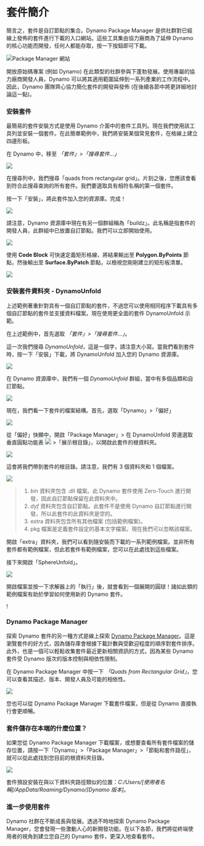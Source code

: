 # 套件簡介

簡言之，套件是自訂節點的集合。Dynamo Package Manager 是供社群對已經線上發佈的套件進行下載的入口網站。這些工具集由協力廠商為了延伸 Dynamo 的核心功能而開發，任何人都能存取，按一下按鈕即可下載。

![Package Manager 網站](../images/6-2/1/dpm.jpg)

開放原始碼專案 (例如 Dynamo) 在此類型的社群參與下蓬勃發展。使用專屬的協力廠商開發人員，Dynamo 可以將其適用範圍延伸到一系列產業的工作流程中。因此，Dynamo 團隊齊心協力簡化套件的開發與發佈 (在後續各節中將更詳細地討論這一點)。

### 安裝套件

最簡易的套件安裝方式是使用 Dynamo 介面中的套件工具列。現在我們使用該工具列並安裝一個套件。在此簡單範例中，我們將安裝某個常見套件，在格線上建立四邊形板。

在 Dynamo 中，移至 _「套件」>「搜尋套件...」_

![](../images/6-2/1/packageintroduction-installingapackage01.jpg)

在搜尋列中，我們搜尋「quads from rectangular grid」。片刻之後，您應該會看到符合此搜尋查詢的所有套件。我們要選取具有相符名稱的第一個套件。

按一下「安裝」，將此套件加入您的資源庫。完成！

![](../images/6-2/1/packageintroduction-installingapackage02.jpg)

請注意，Dynamo 資源庫中現在有另一個群組稱為「buildz」。此名稱是指套件的開發人員，此群組中已放置自訂節點。我們可以立即開始使用。

![](../images/6-2/1/packageintroduction-installingapackage03.jpg)

使用 **Code Block** 可快速定義矩形格線，將結果輸出至 **Polygon.ByPoints** 節點，然後輸出至 **Surface.ByPatch** 節點，以檢視您剛剛建立的矩形板清單。

![](../images/6-2/1/packageintroduction-installingapackage04.jpg)

### 安裝套件資料夾 - DynamoUnfold

上述範例著重針對具有一個自訂節點的套件，不過您可以使用相同程序下載具有多個自訂節點的套件並支援資料檔案。現在使用更全面的套件 DynamoUnfold 示範。

在上述範例中，首先選取 _「套件」>「搜尋套件...」_。

這一次我們搜尋 _DynamoUnfold_，這是一個字，請注意大小寫。當我們看到套件時，按一下「安裝」下載，將 DynamoUnfold 加入您的 Dynamo 資源庫。

![](../images/6-2/1/packageintroduction-installingpackagefolder01.jpg)

在 Dynamo 資源庫中，我們有一個 _DynamoUnfold_ 群組，當中有多個品類和自訂節點。

![](../images/6-2/1/packageintroduction-installingpackagefolder02.jpg)

現在，我們看一下套件的檔案結構。首先，選取「Dynamo」>「偏好」

![](../images/6-2/1/packageintroduction-installingpackagefolder03.jpg)

從「偏好」快顯中，開啟「Package Manager」> 在 DynamoUnfold 旁邊選取垂直圓點功能表 ![](../images/6-2/1/packageintroduction-verticaldotsmenu.jpg) >「展示根目錄」，以開啟此套件的根資料夾。

![](../images/6-2/1/packageintroduction-installingpackagefolder04.jpg)

這會將我們帶到套件的根目錄。請注意，我們有 3 個資料夾和 1 個檔案。

![](../images/6-2/1/packageintroduction-installingpackagefolder05.jpg)

> 1. _bin_ 資料夾包含 .dll 檔案。此 Dynamo 套件使用 Zero-Touch 進行開發，因此自訂節點保留在此資料夾中。
> 2. _dyf_ 資料夾包含自訂節點。此套件不是使用 Dynamo 自訂節點進行開發，所以此套件的此資料夾是空的。
> 3. extra 資料夾包含所有其他檔案 (包括範例檔案)。
> 4. pkg 檔案是定義套件設定的基本文字檔案。現在我們可以忽略該檔案。

開啟「extra」資料夾，我們可以看到隨安裝而下載的一系列範例檔案。並非所有套件都有範例檔案，但此若套件有範例檔案，您可以在此處找到這些檔案。

接下來開啟「SphereUnfold」。

![](../images/6-2/1/rd2.jpg)

開啟檔案並按一下求解器上的「執行」後，就會看到一個展開的圓球！諸如此類的範例檔案有助於學習如何使用新的 Dynamo 套件。

\![](<../images/6-2/1/packageintroduction-installingpackagefolder07 (1) (2).jpg>)

### Dynamo Package Manager

探索 Dynamo 套件的另一種方式是線上探索 [Dynamo Package Manager](http://dynamopackages.com)。這是瀏覽套件的好方式，因為儲存庫會根據下載計數與受歡迎程度的順序對套件排序。此外，也是一個可以輕鬆收集套件最近更新相關資訊的方式，因為某些 Dynamo 套件受 Dynamo 版次的版本控制與相依性限制。

在 Dynamo Package Manager 中按一下 _「Quads from Rectangular Grid」_，您可以查看其描述、版本、開發人員及可能的相依性。

![](../images/6-2/1/dpm2.jpg)

您也可以從 Dynamo Package Manager 下載套件檔案，但是從 Dynamo 直接執行會更順暢。

### 套件儲存在本端的什麼位置？

如果您從 Dynamo Package Manager 下載檔案，或想要查看所有套件檔案的儲存位置，請按一下「Dynamo」>「Package Manager」>「節點和套件路徑」，就可以從此處找到您目前的根資料夾目錄。

![](../images/6-2/1/packageintroduction-installingpackagefolder08.jpg)

套件預設安裝在與以下資料夾路徑類似的位置：_C:/Users/[使用者名稱]/AppData/Roaming/Dynamo/[Dynamo 版本]_。

### 進一步使用套件

Dynamo 社群在不斷成長與發展。透過不時地探索 Dynamo Package Manager，您會發現一些激動人心的新開發功能。在以下各節，我們將從終端使用者的視角到建立您自己的 Dynamo 套件，更深入地查看套件。
